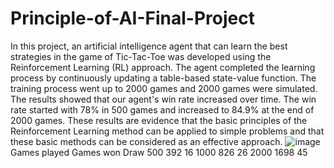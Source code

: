 # Principle-of-AI-Final-Project
In this project, an artificial intelligence agent that can learn the best strategies in the game of Tic-Tac-Toe was developed using the Reinforcement Learning (RL) approach. The agent completed the learning process by continuously updating a table-based state-value function. The training process went up to 2000 games and 2000 games were simulated. The results showed that our agent's win rate increased over time. The win rate started with 78% in 500 games and increased to 84.9% at the end of 2000 games. These results are evidence that the basic principles of the Reinforcement Learning method can be applied to simple problems and that these basic methods can be considered as an effective approach.
![image](https://github.com/user-attachments/assets/27138ef9-f78c-4d72-8c3f-98b44a8d008a)
Games played	Games won	Draw
500	392	16
1000	826	26
2000	1698	45
